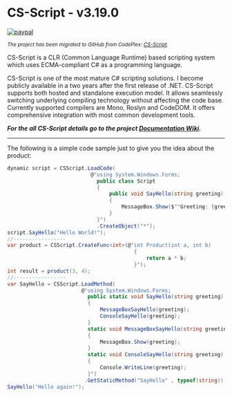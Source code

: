 <img align="right" src="https://raw.githubusercontent.com/oleg-shilo/cs-script/master/Source/wiki/images/css_logo_codeplex_256x256_2.png" alt="" style="float:right">

# CS-Script - v3.19.0

[![paypal](https://www.paypalobjects.com/en_US/i/btn/btn_donateCC_LG.gif)](https://oleg-shilo.github.io/cs-script/Donation.html)


<sub>_The project has been migrated to GitHub from CodePlex: [CS-Script](http://csscriptsource.codeplex.com/)._</sub> 

CS-Script is a CLR (Common Language Runtime) based scripting system which uses ECMA-compliant C# as a programming language.

CS-Script is one of the most mature C# scripting solutions. I become publicly available in a two years after the first release of .NET. 
CS-Script supports both hosted and standalone execution model. It allows seamlessly switching underlying compiling technology without affecting the code base. Currently supported compilers are Mono, Roslyn and CodeDOM. It offers comprehensive integration with most common development tools. 

_**For the all CS-Script details go to the project [Documentation Wiki](https://github.com/oleg-shilo/cs-script/wiki).**_
<hr/>

The following is a simple code sample just to give you the idea about the product:

```C#
dynamic script = CSScript.LoadCode(
                           @"using System.Windows.Forms;
                             public class Script
                             {
                                 public void SayHello(string greeting)
                                 {
                                     MessageBox.Show($""Greeting: {greeting}"");
                                 }
                             }")
                             .CreateObject("*");
script.SayHello("Hello World!");
//-----------------
var product = CSScript.CreateFunc<int>(@"int Product(int a, int b)
                                         {
                                             return a * b;
                                         }");
int result = product(3, 4);
//-----------------
var SayHello = CSScript.LoadMethod(
                        @"using System.Windows.Forms;
                          public static void SayHello(string greeting)
                          {
                              MessageBoxSayHello(greeting);
                              ConsoleSayHello(greeting);
                          }
                          static void MessageBoxSayHello(string greeting)
                          {
                              MessageBox.Show(greeting);
                          }
                          static void ConsoleSayHello(string greeting)
                          {
                              Console.WriteLine(greeting);
                          }")
                         .GetStaticMethod("SayHello" , typeof(string)); 
SayHello("Hello again!");
``` 